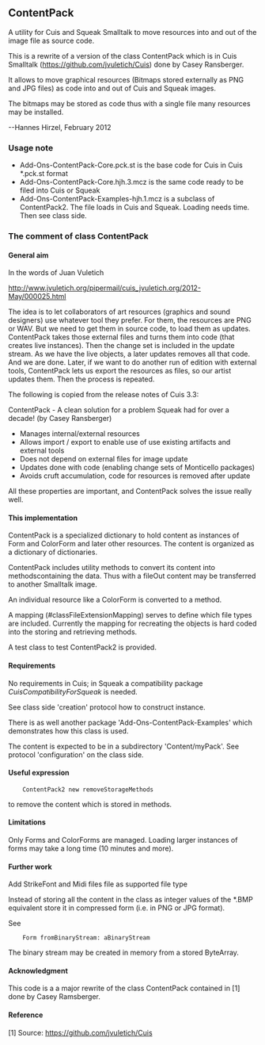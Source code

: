 ContentPack
-----------------

A utility for Cuis and Squeak Smalltalk to move resources into and out of the image file as source code.

This is a rewrite of a version of the class ContentPack which is in Cuis Smalltalk (https://github.com/jvuletich/Cuis) done by Casey Ransberger.

It allows to move graphical resources (Bitmaps stored externally as PNG and JPG files) as code into and out of Cuis and Squeak images.

The bitmaps may be stored as code thus with a single file many resources may be installed.

--Hannes Hirzel, February 2012


### Usage note

- Add-Ons-ContentPack-Core.pck.st is the base code for Cuis in Cuis *.pck.st format
- Add-Ons-ContentPack-Core.hjh.3.mcz is the same code ready to be filed into Cuis or Squeak
- Add-Ons-ContentPack-Examples-hjh.1.mcz is a subclass of ContentPack2. The file loads in Cuis and Squeak. Loading needs time. Then see class side.



### The comment of class ContentPack


#### General aim

In the words of Juan Vuletich

http://www.jvuletich.org/pipermail/cuis_jvuletich.org/2012-May/000025.html

The idea is to let collaborators of art resources (graphics and sound designers) use whatever tool they prefer. For them, the resources are PNG or WAV. But we need to get them in source code, to load them as updates. ContentPack takes those external files and turns them into code (that creates live instances). Then the change set is included in the update stream. As we have the live objects, a later updates removes all that code. And we are done. Later, if we want to do another run of edition with external tools, ContentPack lets us export the resources as files, so our artist updates them. Then the process is repeated.

The following is copied from the release notes of Cuis 3.3:

ContentPack - A clean solution for a problem Squeak had for over a decade! (by Casey Ransberger)

- Manages internal/external resources
- Allows import / export to enable use of use existing artifacts and external tools
- Does not depend on external files for image update
- Updates done with code (enabling change sets of Monticello packages)
- Avoids cruft accumulation, code for resources is removed after update

All these properties are important, and ContentPack solves the issue really well.



#### This implementation

ContentPack is  a specialized dictionary to hold content as instances of Form and ColorForm and later other resources. The content is organized as a dictionary of dictionaries.


ContentPack includes utility methods to convert its content into methodscontaining the data. 
Thus with a fileOut content may be transferred to another Smalltalk image.

An individual resource like a ColorForm is converted to a method. 

A mapping (#classFileExtensionMapping) serves to define which file types are included.
Currently the mapping for recreating the objects is hard coded into the storing and retrieving methods.

A test class to test ContentPack2 is provided.


#### Requirements

 
No requirements in Cuis; in Squeak a compatibility package _CuisCompatibilityForSqueak_
is needed.

See class side 'creation' protocol how to construct instance.

There is as well another package 'Add-Ons-ContentPack-Examples' which demonstrates how this class is used.

	
The content is expected to be in a subdirectory 'Content/myPack'.
See protocol 'configuration' on the class side.


#### Useful expression

        ContentPack2 new removeStorageMethods

to remove the content which is stored in methods.

     		
#### Limitations

Only Forms and ColorForms are managed. Loading larger instances of forms may take a long time (10 minutes and more). 



#### Further work

Add StrikeFont and Midi files file as supported file type

Instead of storing all the content in the class as integer values of the *.BMP equivalent store it in compressed form (i.e. in PNG or JPG format).

See 

        Form fromBinaryStream: aBinaryStream

The binary stream may be created in memory from a stored ByteArray.



####  Acknowledgment

This code is a a major rewrite of the class ContentPack contained in  [1]  done by Casey Ramsberger.


#### Reference

[1] Source: https://github.com/jvuletich/Cuis